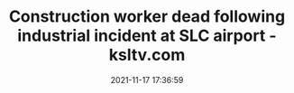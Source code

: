 ---
"title": "Construction worker dead following industrial incident at SLC airport - ksltv.com"
"date": "2021-11-17 17:36:59"
"feed_name": "GOOGLENEWSINDUSTRIAL"
"feed_website": "https://news.google.com/search?q=industrial%2Bincident&hl=en-US&gl=US&ceid=US:en"
"feed_rss": "https://news.google.com/rss/search?q=industrial%2Bincident&hl=en-US&gl=US&ceid=US:en"
"link": "https://ksltv.com/476902/construction-worker-dead-following-industrial-incident-at-slc-airport/"
"source": "{'href': 'https://ksltv.com', 'title': 'ksltv.com'}"
"file": "_posts/2021-1-1-bc350de7aebe99e17f14fc885667b2072d25806f.md"
"accident": "1"
"drilling": "0"
"dead": "1"
"injured": "0"
"arrested": "0"
"place": "slc"
"where": "construction site"
"causes": "unknown"
"place_uri": "http://en.wikipedia.org/wiki/Salt_Lake_City"
---